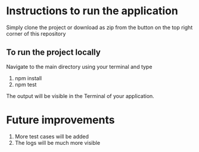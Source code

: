 # Instructions to run the application

Simply clone the project or download as zip from the button on the top right corner of this repository

## To run the project locally
Navigate to the main directory using your terminal and type

1. npm install
2. npm test

The output will be visible in the Terminal of your application.

# Future improvements

1. More test cases will be added
2. The logs will be much more visible

